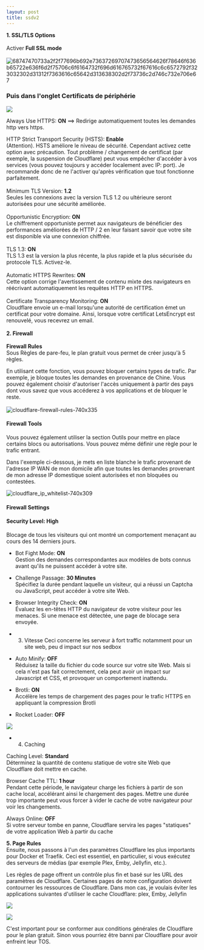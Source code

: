 ```yaml
---
layout: post
title: ssdv2
---
```

**1. SSL/TLS Options**  
<br>
Activer **Full SSL mode**  
<br>
![68747470733a2f2f77696b692e73637269707473656564626f78646f636b65722e636f6d2f75706c6f6164732f696d616765732f67616c6c6572792f323032302d31312f7363616c65642d313638302d2f73736c2d746c732e706e67](https://user-images.githubusercontent.com/64525827/105626452-ebf35a00-5e2f-11eb-991f-a491e98fd1b5.png)
 
### Puis dans l'onglet Certificats de périphérie  

![](https://user-images.githubusercontent.com/64525827/105626484-3543a980-5e30-11eb-8d2d-37657b581a0a.png)
 
Always Use HTTPS: **ON**  ==> Redirige automatiquement toutes les demandes http vers https.  

HTTP Strict Transport Security (HSTS): **Enable**  
(Attention). HSTS améliore le niveau de sécurité. Cependant activez cette option avec précaution. Tout problème / changement de certificat (par exemple, la suspension de Cloudflare) peut vous empêcher d'accéder à vos services (vous pouvez toujours y accéder localement avec IP: port). Je recommande donc de ne l'activer qu'après vérification que tout fonctionne parfaitement.   
<br>
Minimum TLS Version: **1.2**  
Seules les connexions avec la version TLS 1.2 ou ultérieure seront autorisées pour une sécurité améliorée.  
<br>
Opportunistic Encryption: **ON**  
Le chiffrement opportuniste permet aux navigateurs de bénéficier des performances améliorées de HTTP / 2 en leur faisant savoir que votre site est disponible via une connexion chiffrée.  
<br>
TLS 1.3: **ON**  
TLS 1.3 est la version la plus récente, la plus rapide et la plus sécurisée du protocole TLS. Activez-le.  
<br>
Automatic HTTPS Rewrites: **ON**  
Cette option corrige l'avertissement de contenu mixte des navigateurs en réécrivant automatiquement les requêtes HTTP en HTTPS.  
<br>
Certificate Transparency Monitoring: **ON**  
Cloudflare envoie un e-mail lorsqu'une autorité de certification émet un certificat pour votre domaine. Ainsi, lorsque votre certificat LetsEncrypt est renouvelé, vous recevrez un email.  
<br>
**2. Firewall**  
<br>
**Firewall Rules**  
Sous Règles de pare-feu, le plan gratuit vous permet de créer jusqu'à 5 règles.

En utilisant cette fonction, vous pouvez bloquer certains types de trafic. Par exemple, je bloque toutes les demandes en provenance de Chine. Vous pouvez également choisir d'autoriser l'accès uniquement à partir des pays dont vous savez que vous accéderez à vos applications et de bloquer le reste.  
<br>
![cloudflare-firewall-rules-740x335](https://user-images.githubusercontent.com/64525827/105626846-f5ca8c80-5e32-11eb-94a7-663d277006a4.png)


#### Firewall Tools
Vous pouvez également utiliser la section Outils pour mettre en place certains blocs ou autorisations. Vous pouvez même définir une règle pour le trafic entrant.

Dans l'exemple ci-dessous, je mets en liste blanche le trafic provenant de l'adresse IP WAN de mon domicile afin que toutes les demandes provenant de mon adresse IP domestique soient autorisées et non bloquées ou contestées.  

![cloudflare_ip_whitelist-740x309](https://user-images.githubusercontent.com/64525827/105626853-febb5e00-5e32-11eb-8322-8bb965180b13.png)


#### Firewall Settings

#### Security Level: **High**  
Blocage de tous les visiteurs qui ont montré un comportement menaçant au cours des 14 derniers jours.  

* Bot Fight Mode: **ON**  
Gestion des demandes correspondantes aux modèles de bots connus avant qu'ils ne puissent accéder à votre site.  

* Challenge Passage: **30 Minutes**  
Spécifiez la durée pendant laquelle un visiteur, qui a réussi un Captcha ou JavaScript, peut accéder à votre site Web.  

* Browser Integrity Check: **ON**  
Évaluez les en-têtes HTTP du navigateur de votre visiteur pour les menaces. Si une menace est détectée, une page de blocage sera envoyée.  

* 3. Vitesse 
Ceci concerne les serveur à fort traffic notamment pour un site web, peu d impact sur nos sedbox  

* Auto Minify: **OFF**  
Réduisez la taille du fichier du code source sur votre site Web. Mais si cela n'est pas fait correctement, cela peut avoir un  impact sur Javascript et CSS, et provoquer un comportement inattendu.  

* Brotli: **ON**  
Accélère les temps de chargement des pages pour le trafic HTTPS en appliquant la compression Brotli  

* Rocket Loader: **OFF**  


![](https://user-images.githubusercontent.com/64525827/105626862-14c91e80-5e33-11eb-866e-87f642d14ef1.png)

* 4. Caching

Caching Level: **Standard**  
Déterminez la quantité de contenu statique de votre site Web que Cloudflare doit mettre en cache.  

Browser Cache TTL: **1 hour**  
Pendant cette période, le navigateur charge les fichiers à partir de son cache local, accélérant ainsi le chargement des pages. Mettre une durée trop importante peut vous forcer à vider le cache de votre navigateur pour voir les changements.  

Always Online: **OFF**  
Si votre serveur tombe en panne, Cloudflare servira les pages "statiques" de votre application Web à partir du cache  

**5. Page Rules**  
Ensuite, nous passons à l'un des paramètres Cloudflare les plus importants pour Docker et Traefik. Ceci est essentiel, en particulier, si vous exécutez des serveurs de médias (par exemple Plex, Emby, Jellyfin, etc.).

Les règles de page offrent un contrôle plus fin et basé sur les URL des paramètres de Cloudflare. Certaines pages de notre configuration doivent contourner les ressources de Cloudflare. Dans mon cas, je voulais éviter les applications suivantes d'utiliser le cache Cloudflare: plex, Emby, Jellyfin  

![](https://camo.githubusercontent.com/cda7414ca78e8e8d5ea5754390e57c0681fce71b/68747470733a2f2f692e696d6775722e636f6d2f513433304c6b7a2e706e67)  

![](https://camo.githubusercontent.com/c2cb6903c9a1279b99daeddf09430589bfe29913/68747470733a2f2f692e696d6775722e636f6d2f706c57456c6b662e706e67)  

C'est important pour se conformer aux conditions générales de Cloudflare pour le plan gratuit. Sinon vous pourriez être banni par Cloudflare pour avoir enfreint leur TOS.